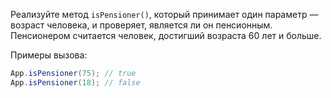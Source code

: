 
Реализуйте метод `isPensioner()`, который принимает один параметр — возраст человека, и проверяет, является ли он пенсионным. Пенсионером считается человек, достигший возраста 60 лет и больше.

Примеры вызова:

```java
App.isPensioner(75); // true
App.isPensioner(18); // false
```
